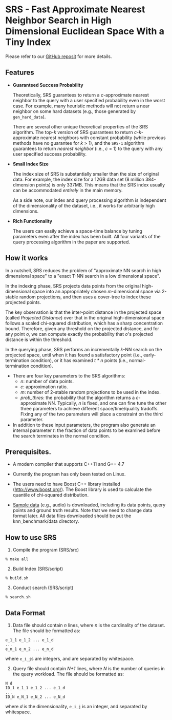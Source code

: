 SRS - Fast Approximate Nearest Neighbor Search in High Dimensional Euclidean Space With a Tiny Index
====================================================================================================

Please refer to our [GitHub reposit](https://github.com/DBWangGroupUNSW/SRS) for more details.

Features
--------

* **Guaranteed Success Probability**

  Theoretically, SRS guarantees to return a _c_-approximate nearest neighbor to
  the query with a user specified probability even in the worst case. For
  example, many heuristic methods will not return a near neighbor on some hard
  datasets (e.g., those generated by `gen_hard_data`).

  There are several other unique theoretical properties of the SRS algorithm.
  The top-_k_ version of SRS guarantees to return _c_-_k_-approximate nearest
  neighbors with constant probability (while previous methods have no guarantee
  for _k_ > 1), and the `SRS-1` algorithm guarantees to return *nearest
  neighbor* (i.e., _c_ = 1) to the query with any user specified success
  probability.
  
* **Small Index Size**

  The index size of SRS is substantially smaller than the size of original data.
  For example, the index size for a 12GB data set (8 million 384-dimension
  points) is only 337MB. This means that the SRS index usually can be
  accommodated _entirely_ in the main memory.

  As a side note, our index and query processing algorithm is independent of the
  dimensionality of the dataset, i.e., it works for arbitrarily high dimensions. 
  
* **Rich Functionality**

  The users can easily achieve a space-time balance by tuning parameters even
  after the index has been built. All four variants of the query processing
  algorithm in the paper are supported.







How it works
----------------

In a nutshell, SRS reduces the problem of "approximate NN search in high
dimensional space" to a "exact T-NN search in a low dimensional space". 

In the indexing phase, SRS projects data points from the original
high-dimensional space into an appropriately chosen *m*-dimensional space via
2-stable random projections, and then uses a cover-tree to index these projected
points.

The key observation is that the inter-point distance in the projected space
(called _Projected Distance_) over that in the original high-dimensional space
follows a scaled chi-squared distribution, which has a sharp concentration bound.
Therefore, given any threshold on the projected distance, and for any point _o_,
we can compute exactly the probability that _o_'s projected distance is within the
threshold.

In the querying phase, SRS performs an incrementally _k_-NN search on the
projected space, until when it has found a satisfactory point (i.e.,
early-termination condition), or it has examined _t * n_ points (i.e.,
normal-termination condition).

* There are four key parameters to the SRS algorithms:
  * _n_: number of data points. 
  * _c_: approximation ratio. 
  * _m_: number of 2-stable random projections to be used in the index. 
  * _prob\_thres_: the probability that the algorithm returns a _c_-approximate NN. 
  Typically, _n_ is fixed, and one can fine tune the other three parameters to
  achieve different space/time/quality tradoffs. Fixing any of the two
  parameters will place a constraint on the third parameter.
* In addition to these input parameters, the program also generate an internal
  parameter _t_: the fraction of data points to be examined before the search
  terminates in the normal condition. 


Prerequisites.
------------------

- A modern compiler that supports C++11 and G++ 4.7

- Currently the program has only been tested on Linux.
- The users need to have Boost C++ library installed (http://www.boost.org/). The Boost library is used to calculate the quantile of chi-squared distribution.

- [Sample data](https://github.com/DBWangGroupUNSW/nns_benchmark/tree/master/data) (e.g., audio) is downloaded, including its data points, query points and ground truth results. Note that we need to change data format later. All data files downloaded should be put the knn_benchmark/data directory.


How to use SRS
--------------

1. Compile the program (SRS/src)

  ```
  % make all
  ```

2. Build Index (SRS/script)

  ```
  % build.sh

  ```
3. Conduct search (SRS/script)

  ```
  % search.sh
  ```


Data Format
-----------

1. Data file should contain _n_ lines, where _n_ is the cardinality of the
   dataset. The file should be formatted as:

  ```
  e_1_1 e_1_2 ... e_1_d
  ...
  e_n_1 e_n_2 ... e_n_d
  ```
  
  where `e_i_j`s are integers, and are separated by whitespace.

2. Query file should contain _N+1_ lines, where _N_ is the number of queries in the
   query workload. The file should be formatted as:
  
  ```
  N d
  ID_1 e_1_1 e_1_2 ... e_1_d
  ...
  ID_N e_N_1 e_N_2 ... e_N_d
  ```
  where _d_ is the dimensionality, `e_i_j` is an integer, and separated by whitespace.

 ```

